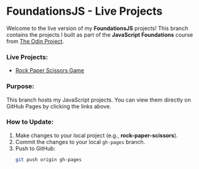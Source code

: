# FoundationsJS - Live Projects

Welcome to the live version of my **FoundationsJS** projects! This branch contains the projects I built as part of the **JavaScript Foundations** course from [The Odin Project](https://www.theodinproject.com/).

### Live Projects:
- [Rock Paper Scissors Game](https://danny-codes.github.io/FoundationsJS/)

### Purpose:
This branch hosts my JavaScript projects. You can view them directly on GitHub Pages by clicking the links above.

### How to Update:
1. Make changes to your local project (e.g., **rock-paper-scissors**).
2. Commit the changes to your local `gh-pages` branch.
3. Push to GitHub:
   ```bash
   git push origin gh-pages
